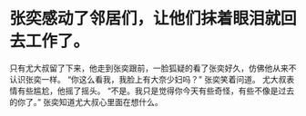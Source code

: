 # 张奕感动了邻居们，让他们抹着眼泪就回去工作了。
只有尤大叔留了下来，他走到张奕跟前，一脸狐疑的看了张奕好久，仿佛他从来不认识张奕一样。
“你这么看我，我脸上有大奈少妇吗？”
张奕笑着问道。
尤大叔表情有些尴尬，他摇了摇头。
“不是。我只是觉得你今天有些奇怪，有些不像是过去的你了。”
张奕知道尤大叔心里面在想什么。

